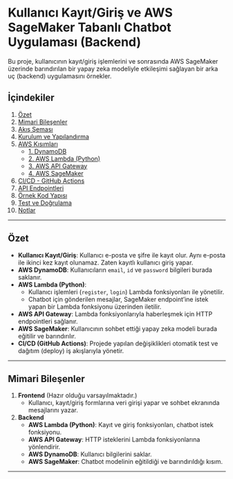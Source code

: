 # Kullanıcı Kayıt/Giriş ve AWS SageMaker Tabanlı Chatbot Uygulaması (Backend)

Bu proje, kullanıcının kayıt/giriş işlemlerini ve sonrasında AWS SageMaker üzerinde barındırılan bir yapay zeka modeliyle etkileşimi sağlayan bir arka uç (backend) uygulamasını örnekler.

## İçindekiler
1. [Özet](#özet)
2. [Mimari Bileşenler](#mimari-bileşenler)
3. [Akış Şeması](#akış-şeması)
4. [Kurulum ve Yapılandırma](#kurulum-ve-yapılandırma)
5. [AWS Kısımları](#aws-kısımları)
   - [1. DynamoDB](#1-dynamodb)
   - [2. AWS Lambda (Python)](#2-aws-lambda-python)
   - [3. AWS API Gateway](#3-aws-api-gateway)
   - [4. AWS SageMaker](#4-aws-sagemaker)
6. [CI/CD - GitHub Actions](#cicd---github-actions)
7. [API Endpointleri](#api-endpointleri)
8. [Örnek Kod Yapısı](#örnek-kod-yapısı)
9. [Test ve Doğrulama](#test-ve-doğrulama)
10. [Notlar](#notlar)

---

## Özet

- **Kullanıcı Kayıt/Giriş**: Kullanıcı e-posta ve şifre ile kayıt olur. Aynı e-posta ile ikinci kez kayıt olunamaz. Zaten kayıtlı kullanıcı giriş yapar.
- **AWS DynamoDB**: Kullanıcıların `email`, `id` ve `password` bilgileri burada saklanır.
- **AWS Lambda (Python)**:  
  - Kullanıcı işlemleri (`register`, `login`) Lambda fonksiyonları ile yönetilir.  
  - Chatbot için gönderilen mesajlar, SageMaker endpoint’ine istek yapan bir Lambda fonksiyonu üzerinden iletilir.
- **AWS API Gateway**: Lambda fonksiyonlarıyla haberleşmek için HTTP endpointleri sağlanır.  
- **AWS SageMaker**: Kullanıcının sohbet ettiği yapay zeka modeli burada eğitilir ve barındırılır.
- **CI/CD (GitHub Actions)**: Projede yapılan değişiklikleri otomatik test ve dağıtım (deploy) iş akışlarıyla yönetir.

---

## Mimari Bileşenler

1. **Frontend** (Hazır olduğu varsayılmaktadır.)  
   - Kullanıcı, kayıt/giriş formlarına veri girişi yapar ve sohbet ekranında mesajlarını yazar.
2. **Backend**  
   - **AWS Lambda (Python)**: Kayıt ve giriş fonksiyonları, chatbot istek fonksiyonu.  
   - **AWS API Gateway**: HTTP isteklerini Lambda fonksiyonlarına yönlendirir.  
   - **AWS DynamoDB**: Kullanıcı bilgilerini saklar.  
   - **AWS SageMaker**: Chatbot modelinin eğitildiği ve barındırıldığı kısım.

---
